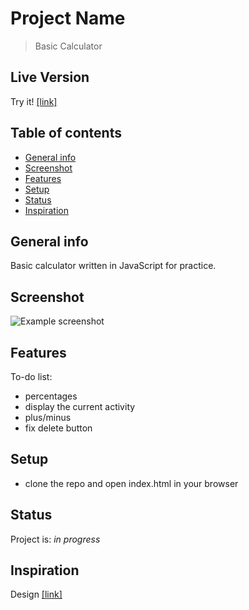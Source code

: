 # Project Name
> Basic Calculator

## Live Version

Try it! [[link]](http://rafalmoneta.com/calculator.html)

## Table of contents
* [General info](#general-info)
* [Screenshot](#screenshot)
* [Features](#features)
* [Setup](#setup)
* [Status](#status)
* [Inspiration](#inspiration)

## General info
Basic calculator written in JavaScript for practice.

## Screenshot
![Example screenshot](https://i.imgur.com/cYzd7Fg.png)

## Features
To-do list:
* percentages
* display the current activity
* plus/minus
* fix delete button

## Setup
* clone the repo and open index.html in your browser

## Status
Project is: _in progress_

## Inspiration
Design [[link]](https://dribbble.com/shots/5184056-Daily-UI-Challenge)
